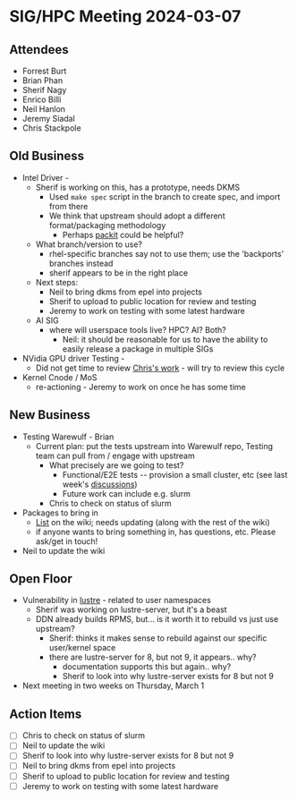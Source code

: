 # SIG/HPC Meeting 2024-03-07

## Attendees

* Forrest Burt
* Brian Phan
* Sherif Nagy
* Enrico Billi
* Neil Hanlon
* Jeremy Siadal
* Chris Stackpole

## Old Business

* Intel Driver -
  * Sherif is working on this, has a prototype, needs DKMS
    * Used `make spec` script in the branch to create spec, and import from there
    * We think that upstream should adopt a different format/packaging methodology
      * Perhaps [packit](https://packit.dev) could be helpful?
  * What branch/version to use?
    * rhel-specific branches say not to use them; use the 'backports' branches instead
    * sherif appears to be in the right place
  * Next steps:
    * Neil to bring dkms from epel into projects 
    * Sherif to upload to public location for review and testing
    * Jeremy to work on testing with some latest hardware
  * AI SIG
    * where will userspace tools live? HPC? AI? Both?
      * Neil: it should be reasonable for us to have the ability to easily release a package in multiple SIGs
* NVidia GPU driver Testing - 
  * Did not get time to review [Chris's work](https://github.com/mghpcsim/gpu-testing/tree/master) - will try to review this cycle
* Kernel Cnode / MoS
  * re-actioning - Jeremy to work on once he has some time

## New Business

* Testing Warewulf - Brian
  * Current plan: put the tests upstream into Warewulf repo, Testing team can pull from / engage with upstream
    * What precisely are we going to test?
      * Functional/E2E tests -- provision a small cluster, etc (see last week's [discussions](https://sig-hpc.rocky.page/events/meeting-notes/2024-02-22/#discussions))
      * Future work can include e.g. slurm
    * Chris to check on status of slurm
* Packages to bring in
  * [List](https://sig-hpc.rocky.page/packages/) on the wiki; needs updating (along with the rest of the wiki)
  * if anyone wants to bring something in, has questions, etc. Please ask/get in touch!
* Neil to update the wiki

## Open Floor

* Vulnerability in [lustre](http://lists.lustre.org/pipermail/lustre-announce-lustre.org/2024/000270.html) - related to user namespaces
  * Sherif was working on lustre-server, but it's a beast
  * DDN already builds RPMS, but... is it worth it to rebuild vs just use upstream?
    * Sherif: thinks it makes sense to rebuild against our specific user/kernel space
    * there are lustre-server for 8, but not 9, it appears.. why?
      * documentation supports this but again.. why?
      * Sherif to look into why lustre-server exists for 8 but not 9
* Next meeting in two weeks on Thursday, March 1

## Action Items

* [ ] Chris to check on status of slurm
* [ ] Neil to update the wiki
* [ ] Sherif to look into why lustre-server exists for 8 but not 9
* [ ] Neil to bring dkms from epel into projects
* [ ] Sherif to upload to public location for review and testing
* [ ] Jeremy to work on testing with some latest hardware
